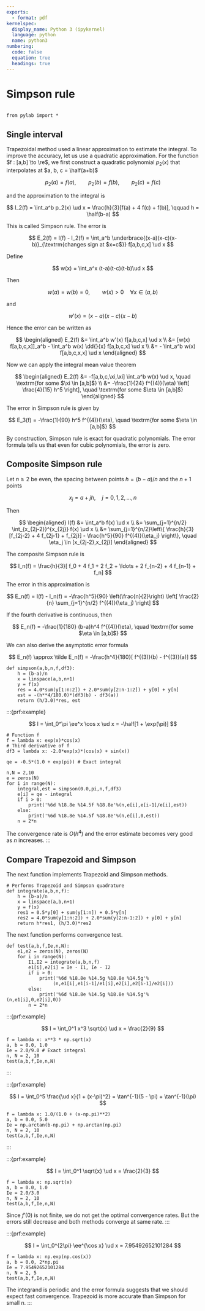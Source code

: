 ```yaml
---
exports:
  - format: pdf
kernelspec:
  display_name: Python 3 (ipykernel)
  language: python
  name: python3
numbering:
  code: false
  equation: true
  headings: true
---
```


# Simpson rule

```{include} math.md
```

```{code-cell}
from pylab import *
```

## Single interval

Trapezoidal method used a linear approximation to estimate the integral.
To improve the accuracy, let us use a quadratic approximation. For the
function $f : [a,b] \to \re$, we first construct a quadratic polynomial
$p_2(x)$ that interpolates at $a, b, c = \half(a+b)$

$$
p_2(a) = f(a), \qquad p_2(b) = f(b), \qquad p_2(c) = f(c)
$$ 

and the
approximation to the integral is

$$
I_2(f) = \int_a^b p_2(x) \ud x = \frac{h}{3}[f(a) + 4 f(c) + f(b)], \qquad h = \half(b-a)
$$

This is called Simpson rule. The error is

$$
E_2(f) = I(f) - I_2(f) = \int_a^b \underbrace{(x-a)(x-c)(x-b)}_{\textrm{changes sign at $x=c$}} f[a,b,c,x] \ud x
$$

Define 

$$
w(x) = \int_a^x (t-a)(t-c)(t-b)\ud x
$$ 

Then

$$
w(a) = w(b) = 0, \qquad w(x) > 0 \quad \forall x \in (a,b)
$$ 

and

$$
w'(x) = (x-a)(x-c)(x-b)
$$ 

Hence the error can be written as

$$
\begin{aligned}
E_2(f) 
&= \int_a^b w'(x) f[a,b,c,x] \ud x \\
&= [w(x) f[a,b,c,x]]_a^b - \int_a^b w(x) \dd{}{x} f[a,b,c,x] \ud x \\
&= - \int_a^b w(x) f[a,b,c,x,x] \ud x
\end{aligned}
$$ 

Now we can apply the integral mean value theorem

$$
\begin{aligned}
E_2(f) 
&= -f[a,b,c,\xi,\xi] \int_a^b w(x) \ud x, \quad \textrm{for some $\xi \in [a,b]$} \\
&= -\frac{1}{24} f^{(4)}(\eta) \left[ \frac{4}{15} h^5 \right], \quad \textrm{for some $\eta \in [a,b]$}
\end{aligned}
$$ 

The error in Simpson rule is given by

$$
E_3(f) = -\frac{1}{90} h^5 f^{(4)}(\eta), \quad \textrm{for some $\eta \in [a,b]$}
$$

By construction, Simpson rule is exact for quadratic polynomials. The
error formula tells us that even for cubic polynomials, the error is
zero.

## Composite Simpson rule

Let $n \ge 2$ be even, the spacing between points $h = (b-a)/n$ and the
$n+1$ points 

$$
x_j = a + j h, \quad j=0,1,2,\ldots,n
$$ 

Then

$$
\begin{aligned}
I(f) 
&= \int_a^b f(x) \ud x \\
&= \sum_{j=1}^{n/2} \int_{x_{2j-2}}^{x_{2j}} f(x) \ud x \\
&= \sum_{j=1}^{n/2}\left\{ \frac{h}{3}[f_{2j-2} + 4 f_{2j-1} + f_{2j}] - \frac{h^5}{90} f^{(4)}(\eta_j) \right\}, \quad \eta_j \in [x_{2j-2},x_{2j}]
\end{aligned}
$$ 

The composite Simpson rule is

$$
I_n(f) = \frac{h}{3}[ f_0 + 4 f_1 + 2 f_2 + \ldots + 2 f_{n-2} + 4 f_{n-1} + f_n]
$$

The error in this approximation is

$$
E_n(f) = I(f) - I_n(f) = -\frac{h^5}{90} \left(\frac{n}{2}\right) \left[ \frac{2}{n} \sum_{j=1}^{n/2} f^{(4)}(\eta_j) \right]
$$

If the fourth derivative is continuous, then

$$
E_n(f) = -\frac{1}{180} (b-a)h^4 f^{(4)}(\eta), \quad \textrm{for some $\eta \in [a,b]$}
$$

We can also derive the asymptotic error formula

$$
E_n(f) \approx \tilde E_n(f) = -\frac{h^4}{180}[ f^{(3)}(b) - f^{(3)}(a)]
$$

```{code-cell}
def simpson(a,b,n,f,df3):
    h = (b-a)/n
    x = linspace(a,b,n+1)
    y = f(x)
    res = 4.0*sum(y[1:n:2]) + 2.0*sum(y[2:n-1:2]) + y[0] + y[n]
    est = -(h**4/180.0)*(df3(b) - df3(a))
    return (h/3.0)*res, est
```

:::{prf:example}

$$
I = \int_0^\pi \ee^x \cos x \ud x = -\half[1 + \exp(\pi)]
$$

```{code-cell}
# Function f
f = lambda x: exp(x)*cos(x)
# Third derivative of f
df3 = lambda x: -2.0*exp(x)*(cos(x) + sin(x))

qe = -0.5*(1.0 + exp(pi)) # Exact integral

n,N = 2,10
e = zeros(N)
for i in range(N):
    integral,est = simpson(0.0,pi,n,f,df3)
    e[i] = qe - integral
    if i > 0:
        print('%6d %18.8e %14.5f %18.8e'%(n,e[i],e[i-1]/e[i],est))
    else:
        print('%6d %18.8e %14.5f %18.8e'%(n,e[i],0,est))
    n = 2*n
```

The convergence rate is $O(h^4)$ and the error estimate becomes very good as $n$ increases.
:::

## Compare Trapezoid and Simpson

The next function implements Trapezoid and Simpson methods.

```{code-cell}
# Performs Trapezoid and Simpson quadrature
def integrate(a,b,n,f):
    h = (b-a)/n
    x = linspace(a,b,n+1)
    y = f(x)
    res1 = 0.5*y[0] + sum(y[1:n]) + 0.5*y[n]
    res2 = 4.0*sum(y[1:n:2]) + 2.0*sum(y[2:n-1:2]) + y[0] + y[n]
    return h*res1, (h/3.0)*res2
```

The next function performs convergence test.

```{code-cell}
def test(a,b,f,Ie,n,N):
    e1,e2 = zeros(N), zeros(N)
    for i in range(N):
        I1,I2 = integrate(a,b,n,f)
        e1[i],e2[i] = Ie - I1, Ie - I2
        if i > 0:
            print('%6d %18.8e %14.5g %18.8e %14.5g'%
                 (n,e1[i],e1[i-1]/e1[i],e2[i],e2[i-1]/e2[i]))
        else:
            print('%6d %18.8e %14.5g %18.8e %14.5g'%(n,e1[i],0,e2[i],0))
        n = 2*n
```

:::{prf:example}

$$
I  = \int_0^1 x^3 \sqrt{x} \ud x = \frac{2}{9}
$$

```{code-cell}
f = lambda x: x**3 * np.sqrt(x)
a, b = 0.0, 1.0
Ie = 2.0/9.0 # Exact integral
n, N = 2, 10
test(a,b,f,Ie,n,N)
```

:::

:::{prf:example}

$$
I = \int_0^5 \frac{\ud x}{1 + (x-\pi)^2} = \tan^{-1}(5 - \pi) + \tan^{-1}(\pi)
$$

```{code-cell}
f = lambda x: 1.0/(1.0 + (x-np.pi)**2)
a, b = 0.0, 5.0
Ie = np.arctan(b-np.pi) + np.arctan(np.pi)
n, N = 2, 10
test(a,b,f,Ie,n,N)
```

:::

:::{prf:example}

$$
I = \int_0^1 \sqrt{x} \ud x = \frac{2}{3}
$$

```{code-cell}
f = lambda x: np.sqrt(x)
a, b = 0.0, 1.0
Ie = 2.0/3.0
n, N = 2, 10
test(a,b,f,Ie,n,N)
```

Since $f'(0)$ is not finite, we do not get the optimal convergence rates. But the errors still decrease and both methods converge at same rate.
:::

:::{prf:example}

$$
I = \int_0^{2\pi} \ee^{\cos x} \ud x = 7.95492652101284
$$

```{code-cell}
f = lambda x: np.exp(np.cos(x))
a, b = 0.0, 2*np.pi
Ie = 7.95492652101284
n, N = 2, 5
test(a,b,f,Ie,n,N)
```
The integrand is periodic and the error formula suggests that we should expect fast convergence. Trapezoid is more accurate than Simpson for small $n$.
:::
